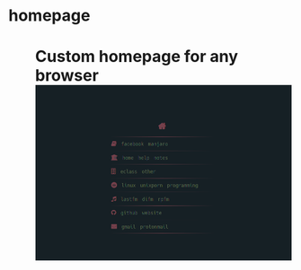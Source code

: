 <h1> homepage <h1>
<ul>Custom homepage for any browser
<img src="screenshot/homepage_screenshot.png">
</ul>
